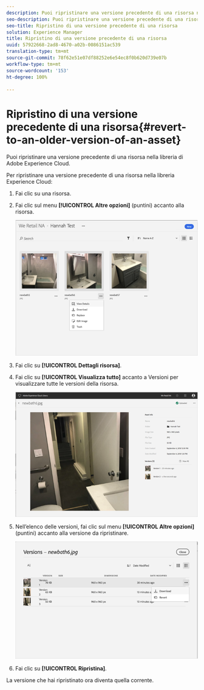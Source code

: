 ```yaml
---
description: Puoi ripristinare una versione precedente di una risorsa nella libreria di Adobe Experience Cloud.
seo-description: Puoi ripristinare una versione precedente di una risorsa nella libreria di Adobe Experience Cloud.
seo-title: Ripristino di una versione precedente di una risorsa
solution: Experience Manager
title: Ripristino di una versione precedente di una risorsa
uuid: 57922668-2ad8-4670-a02b-0086151ac539
translation-type: tm+mt
source-git-commit: 78f62e51e07df88252e6e54ec8f0b620d739e07b
workflow-type: tm+mt
source-wordcount: '153'
ht-degree: 100%

---
```



# Ripristino di una versione precedente di una risorsa{#revert-to-an-older-version-of-an-asset}

Puoi ripristinare una versione precedente di una risorsa nella libreria di Adobe Experience Cloud.

Per ripristinare una versione precedente di una risorsa nella libreria Experience Cloud:

1. Fai clic su una risorsa.
1. Fai clic sul menu **[!UICONTROL Altre opzioni]** (puntini) accanto alla risorsa.

   ![](assets/library_asset_options.png)

1. Fai clic su **[!UICONTROL Dettagli risorsa]**.
1. Fai clic su **[!UICONTROL Visualizza tutto]** accanto a Versioni per visualizzare tutte le versioni della risorsa.

   ![](assets/library_details_versions.png)

1. Nell’elenco delle versioni, fai clic sul menu **[!UICONTROL Altre opzioni]** (puntini) accanto alla versione da ripristinare.

   ![](assets/library_versions_download_revert.png)

1. Fai clic su **[!UICONTROL Ripristina]**.

La versione che hai ripristinato ora diventa quella corrente.

